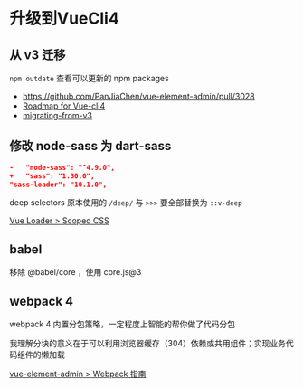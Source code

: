 # 升级到VueCli4

## 从 v3 迁移

`npm outdate`  查看可以更新的 npm packages

- <https://github.com/PanJiaChen/vue-element-admin/pull/3028>
- [Roadmap for Vue-cli4](https://github.com/vuejs/vue-cli/issues/3649)
- [migrating-from-v3](https://cli.vuejs.org/migrating-from-v3/)



## 修改 node-sass 为 dart-sass

```json
-	"node-sass": "^4.9.0",
+	"sass": "1.30.0",
"sass-loader": "10.1.0",
```

deep selectors 原本使用的 `/deep/`  与  `>>>`  要全部替换为 `::v-deep`

[ Vue Loader > Scoped CSS](https://vue-loader.vuejs.org/zh/guide/scoped-css.html#scoped-css)



## babel

移除 @babel/core ，使用 core.js@3



## webpack 4

webpack 4 内置分包策略，一定程度上智能的帮你做了代码分包

我理解分块的意义在于可以利用浏览器缓存（304）依赖或共用组件；实现业务代码组件的懒加载



[vue-element-admin > Webpack 指南](https://panjiachen.github.io/vue-element-admin-site/zh/guide/advanced/webpack.html#webpack-%E6%8C%87%E5%8D%97)

